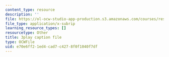 ```yaml
---
content_type: resource
description: ''
file: https://ol-ocw-studio-app-production.s3.amazonaws.com/courses/res-18-006-calculus-revisited-single-variable-calculus-fall-2010/e70e6ff21ed4cad7c4278f0f1040f7df_ehDAxjFK1jU.srt
file_type: application/x-subrip
learning_resource_types: []
resourcetype: Other
title: 3play caption file
type: OCWFile
uid: e70e6ff2-1ed4-cad7-c427-8f0f1040f7df
---
```

